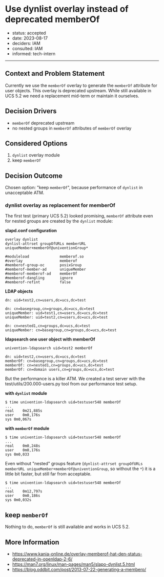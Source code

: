 # Use dynlist overlay instead of deprecated memberOf

- status: accepted
- date: 2023-08-17
- deciders: IAM
- consulted: IAM
- informed: tech-intern

---

## Context and Problem Statement

Currently we use the `memberOf` overlay to generate the `memberOf` attribute
for user objects. This overlay is deprecated upstream. While still available
in UCS 5.2 we need a replacement mid-term or maintain it ourselves.

## Decision Drivers

- `memberOf` deprecated upstream
- no nested groups in `memberOf` attributes of `memberOf` overlay

## Considered Options

1. `dynlist` overlay module
1. keep `memberOf`

## Decision Outcome

Chosen option: "keep `memberOf`", because performance of `dynlist` in
unacceptable ATM.

### dynlist overlay as replacement for memberOf

The first test (primary UCS 5.2) looked promising, `memberOf` attribute even for nested groups are created by the `dynlist` module:

**slapd.conf configuration**
```
overlay dynlist
dynlist-attrset groupOfURLs memberURL uniqueMember+memberOf@univentionGroup*

#moduleload              memberof.so
#overlay                 memberof
#memberof-group-oc       posixGroup
#memberof-member-ad      uniqueMember
#memberof-memberof-ad    memberOf
#memberof-dangling       ignore
#memberof-refint         false
```
**LDAP objects**
```
dn: uid=test2,cn=users,dc=ucs,dc=test
  
dn: cn=basegroup,cn=groups,dc=ucs,dc=test
uniqueMember: uid=test1,cn=users,dc=ucs,dc=test
uniqueMember: uid=test2,cn=users,dc=ucs,dc=test

dn: cn=nested1,cn=groups,dc=ucs,dc=test
uniqueMember: cn=basegroup,cn=groups,dc=ucs,dc=test
```
**ldapsearch one user object with memberOf**
```
univention-ldapsearch uid=test2 memberOf

dn: uid=test2,cn=users,dc=ucs,dc=test
memberOf: cn=basegroup,cn=groups,dc=ucs,dc=test
memberOf: cn=nested1,cn=groups,dc=ucs,dc=test
memberOf: cn=domain users,cn=groups,dc=ucs,dc=test
```

But the performance is a killer ATM. We created a test server with the test/utils/200.000-users.py tool from our performance test setup.

**with `dynlist` module**
```
$ time univention-ldapsearch uid=testuser548 memberOf
...
real	0m21,885s
user	0m0,176s
sys	0m0,067s
```
**with `memberOf` module**
```
$ time univention-ldapsearch uid=testuser548 memberOf
...
real	0m0,248s
user	0m0,176s
sys	0m0,033
```
Even without "nested" groups feature (`dynlist-attrset groupOfURLs memberURL uniqueMember+memberOf@univentionGroup`, so without the `*`) it is a little bit faster, but still far from acceptable.
```
$ time univention-ldapsearch uid=testuser548 memberOf
...
real	0m12,797s
user	0m0,186s
sys	0m0,032s
```

## keep `memberOf`

Nothing to do, `memberOf` is still available and works in UCS 5.2.

## More Information

- https://www.kania-online.de/overlay-memberof-hat-den-status-deprecated-in-openldap-2-6/
- https://man7.org/linux/man-pages/man5/slapo-dynlist.5.html
- https://blog.oddbit.com/post/2013-07-22-generating-a-membero/
